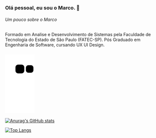 ### Olá pessoal, eu sou o Marco. 👋

###### Um pouco sobre o Marco
Formado em Analise e Desenvolvimento de Sistemas pela Faculdade de Tecnologia do Estado de São Paulo (FATEC-SP).
Pós Graduado em Engenharia de Software, cursando UX UI Design.

###
![Snake animation](https://github.com/dfilitto/dfilitto/blob/output/github-contribution-grid-snake.svg)


[![Anurag's GitHub stats](https://github-readme-stats.vercel.app/api?username=marcofavero3)](https://github.com/marcofavero3/github-readme-stats)


[![Top Langs](https://github-readme-stats.vercel.app/api/top-langs/?username=anuraghazra)](https://github.com/anuraghazra/github-readme-stats)



